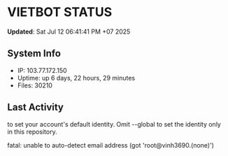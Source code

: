 # VIETBOT STATUS
**Updated**: Sat Jul 12 06:41:41 PM +07 2025

## System Info
- IP: 103.77.172.150
- Uptime: up 6 days, 22 hours, 29 minutes
- Files: 30210

## Last Activity

to set your account's default identity.
Omit --global to set the identity only in this repository.

fatal: unable to auto-detect email address (got 'root@vinh3690.(none)')
